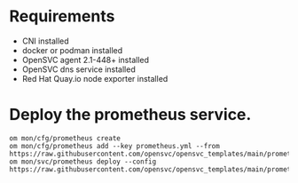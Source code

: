 # Requirements

* CNI installed
* docker or podman installed
* OpenSVC agent 2.1-448+ installed
* OpenSVC dns service installed
* Red Hat Quay.io node exporter installed

# Deploy the prometheus service.

```
om mon/cfg/prometheus create
om mon/cfg/prometheus add --key prometheus.yml --from https://raw.githubusercontent.com/opensvc/opensvc_templates/main/prometheus/prometheus.yml
om mon/svc/prometheus deploy --config https://raw.githubusercontent.com/opensvc/opensvc_templates/main/prometheus/prometheus.conf
```

